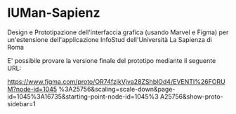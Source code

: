 # IUMan-Sapienz
Design e Prototipazione dell'interfaccia grafica (usando Marvel e Figma) per un'estensione dell'applicazione InfoStud dell'Università La Sapienza di Roma

E' possibile provare la versione finale del prototipo mediante il seguente URL:

https://www.figma.com/proto/OR74fzjkVjva28ZShblOd4/EVENTI%26FORUM?node-id=1045
%3A25756&scaling=scale-down&page-id=1045%3A16735&starting-point-node-id=1045%3
A25756&show-proto-sidebar=1

